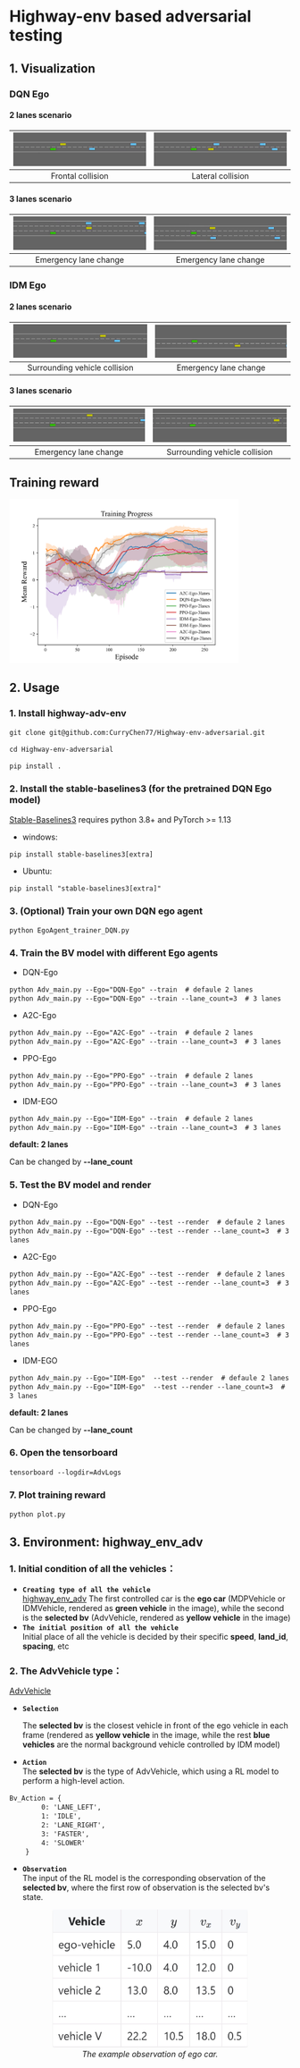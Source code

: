 # Highway-env based adversarial testing
## 1. Visualization

### DQN Ego

#### 2 lanes scenario

| ![Image 1](image/DQN-Ego-2lanes-brake.gif) | ![Image 2](image/DQN-Ego-2lanes-crashed.gif) |
| :----------------------------------------: | :------------------------------------------: |
|             Frontal collision              |              Lateral collision               |


#### 3 lanes scenario

| ![Image 1](image/DQN-Ego-3lanes-cut-in.gif) | ![Image 2](image/DQN-Ego-3lanes-cut-in2.gif) |
| :-----------------------------------------: | :------------------------------------------: |
|            Emergency lane change            |            Emergency lane change             |


### IDM Ego

#### 2 lanes scenario

| ![Image 1](image/IDM-Ego-2lanes-crashed.gif) | ![Image 2](image/IDM-Ego-2lanes-cut-in.gif) |
| :------------------------------------------: | :-----------------------------------------: |
|        Surrounding vehicle collision         |            Emergency lane change            |


#### 3 lanes scenario

| ![Image 1](image/IDM-Ego-3lanes-cut-in2.gif) | ![Image 2](image/IDM-Ego-3lanes-surroundcrash.gif) |
| :------------------------------------------: | :------------------------------------------------: |
|            Emergency lane change             |           Surrounding vehicle collision            |


## Training reward

<img src="image/Mean Reward.png" alt="Reward Image" style="zoom: 40%;" />

## 2. Usage

### 1. Install highway-adv-env
```
git clone git@github.com:CurryChen77/Highway-env-adversarial.git
```
```
cd Highway-env-adversarial
```

```
pip install .
```

### 2. Install the stable-baselines3 (for the pretrained DQN Ego model) 

[Stable-Baselines3](https://github.com/DLR-RM/stable-baselines3) requires python 3.8+ and PyTorch >= 1.13

* windows:
```
pip install stable-baselines3[extra]
```
- Ubuntu:
```
pip install "stable-baselines3[extra]"
```
### 3. (Optional) Train your own DQN ego agent
```
python EgoAgent_trainer_DQN.py
```
### 4. Train the BV model with different Ego agents
- DQN-Ego
```
python Adv_main.py --Ego="DQN-Ego" --train  # defaule 2 lanes
python Adv_main.py --Ego="DQN-Ego" --train --lane_count=3  # 3 lanes
```
- A2C-Ego
```
python Adv_main.py --Ego="A2C-Ego" --train  # defaule 2 lanes
python Adv_main.py --Ego="A2C-Ego" --train --lane_count=3  # 3 lanes
```
- PPO-Ego
```
python Adv_main.py --Ego="PPO-Ego" --train  # defaule 2 lanes
python Adv_main.py --Ego="PPO-Ego" --train --lane_count=3  # 3 lanes
```
- IDM-EGO
```
python Adv_main.py --Ego="IDM-Ego" --train  # defaule 2 lanes
python Adv_main.py --Ego="IDM-Ego" --train --lane_count=3  # 3 lanes
```
**default: 2 lanes**

Can be changed by  **--lane_count**


### 5. Test the BV model and render

- DQN-Ego
```
python Adv_main.py --Ego="DQN-Ego" --test --render  # defaule 2 lanes
python Adv_main.py --Ego="DQN-Ego" --test --render --lane_count=3  # 3 lanes
```
- A2C-Ego
```
python Adv_main.py --Ego="A2C-Ego" --test --render  # defaule 2 lanes
python Adv_main.py --Ego="A2C-Ego" --test --render --lane_count=3  # 3 lanes
```
- PPO-Ego
```
python Adv_main.py --Ego="PPO-Ego" --test --render  # defaule 2 lanes
python Adv_main.py --Ego="PPO-Ego" --test --render --lane_count=3  # 3 lanes
```
- IDM-EGO
```
python Adv_main.py --Ego="IDM-Ego"  --test --render  # defaule 2 lanes
python Adv_main.py --Ego="IDM-Ego"  --test --render --lane_count=3  # 3 lanes
```
**default: 2 lanes**

Can be changed by  **--lane_count**

### 6. Open the tensorboard
```
tensorboard --logdir=AdvLogs
```

### 7. Plot training reward
```
python plot.py
```

## 3. Environment: highway_env_adv
### 1. Initial condition of all the vehicles：
- **`Creating type of all the vehicle`**  
[highway_env_adv](highway_env/envs/highway_env_adv.py) The first controlled car is the **ego car** (MDPVehicle or IDMVehicle, rendered as **green vehicle** in the image), while the second is the **selected bv** (AdvVehicle, rendered as **yellow vehicle** in the image)
- **`The initial position of all the vehicle`**  
Initial place of all the vehicle is decided by their specific **speed**, **land_id**, **spacing**, etc

### 2. The AdvVehicle type：
[AdvVehicle](highway_env/vehicle/behavior.py) 

* **`Selection`**

  The **selected bv** is the closest vehicle in front of the ego vehicle in each frame (rendered as **yellow vehicle** in the image, while the rest **blue vehicles** are the normal background vehicle controlled by IDM model)

- **`Action`**  
The **selected bv** is the type of AdvVehicle, which using a RL model to perform a high-level action.  
```
Bv_Action = {
        0: 'LANE_LEFT',
        1: 'IDLE',
        2: 'LANE_RIGHT',
        3: 'FASTER',
        4: 'SLOWER'
    }
```
- **`Observation`**  
The input of the RL model is the corresponding observation of the **selected bv**, where the first row of observation is the selected bv's state. 
<p align="center">
    <img src="image/obs.png" width="350px"><br/>
    <em>The example observation of ego car.</em>
</p>